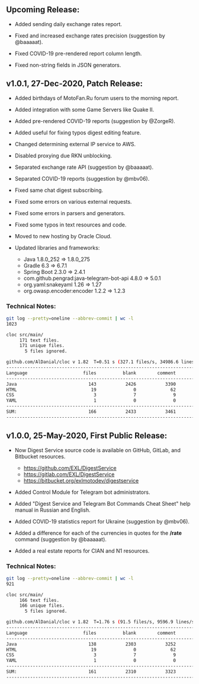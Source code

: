 ## Upcoming Release:

- Added sending daily exchange rates report.

- Fixed and increased exchange rates precision (suggestion by @baaaaat).

- Fixed COVID-19 pre-rendered report column length.

- Fixed non-string fields in JSON generators.

## v1.0.1, 27-Dec-2020, Patch Release:

- Added birthdays of MotoFan.Ru forum users to the morning report.

- Added integration with some Game Servers like Quake II.

- Added pre-rendered COVID-19 reports (suggestion by @ZorgeR).

- Added useful for fixing typos digest editing feature.

- Changed determining external IP service to AWS.

- Disabled proxying due RKN unblocking.

- Separated exchange rate API (suggestion by @baaaaat).

- Separated COVID-19 reports (suggestion by @mbv06).

- Fixed same chat digest subscribing.

- Fixed some errors on various external requests.

- Fixed some errors in parsers and generators.

- Fixed some typos in text resources and code.

- Moved to new hosting by Oracle Cloud.

- Updated libraries and frameworks:
    - Java 1.8.0_252 => 1.8.0_275
    - Gradle 6.3 => 6.7.1
    - Spring Boot 2.3.0 => 2.4.1
    - com.github.pengrad:java-telegram-bot-api 4.8.0 => 5.0.1
    - org.yaml:snakeyaml 1.26 => 1.27
    - org.owasp.encoder:encoder 1.2.2 => 1.2.3

### Technical Notes:

```bash
git log --pretty=oneline --abbrev-commit | wc -l
1023

cloc src/main/
     171 text files.
     171 unique files.
       5 files ignored.

github.com/AlDanial/cloc v 1.82  T=0.51 s (327.1 files/s, 34986.6 lines/s)
-------------------------------------------------------------------------------
Language                     files          blank        comment           code
-------------------------------------------------------------------------------
Java                           143           2426           3390          10132
HTML                            19              0             62           1030
CSS                              3              7              9            538
YAML                             1              0              0            160
-------------------------------------------------------------------------------
SUM:                           166           2433           3461          11860
-------------------------------------------------------------------------------
```

## v1.0.0, 25-May-2020, First Public Release:

- Now Digest Service source code is available on GitHub, GitLab, and Bitbucket resources.

    - https://github.com/EXL/DigestService
    - https://gitlab.com/EXL/DigestService
    - https://bitbucket.org/exlmotodev/digestservice

- Added Control Module for Telegram bot administrators.

- Added "Digest Service and Telegram Bot Commands Cheat Sheet" help manual in Russian and English.

- Added COVID-19 statistics report for Ukraine (suggestion by @mbv06).

- Added a difference for each of the currencies in quotes for the **/rate** command (suggestion by @baaaaat).

- Added a real estate reports for CIAN and N1 resources.

### Technical Notes:

```bash
git log --pretty=oneline --abbrev-commit | wc -l
921

cloc src/main/
     166 text files.
     166 unique files.
       5 files ignored.

github.com/AlDanial/cloc v 1.82  T=1.76 s (91.5 files/s, 9596.9 lines/s)
-------------------------------------------------------------------------------
Language                     files          blank        comment           code
-------------------------------------------------------------------------------
Java                           138           2303           3252           9530
HTML                            19              0             62           1021
CSS                              3              7              9            538
YAML                             1              0              0            160
-------------------------------------------------------------------------------
SUM:                           161           2310           3323          11249
-------------------------------------------------------------------------------
```
